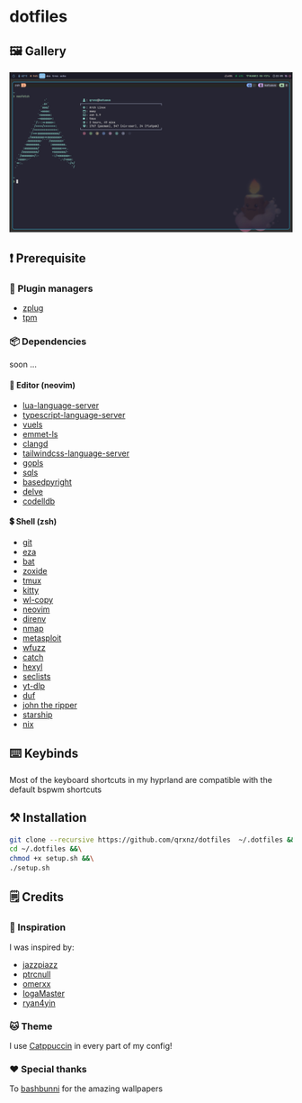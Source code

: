 # dotfiles

## 🖼️ Gallery

![screenshot](./.github/assets/img/screenshot.jpg)

## ❗ Prerequisite

### 🔌 Plugin managers
- [zplug](https://github.com/zplug/zplug)
- [tpm](https://github.com/tmux-plugins/tpm)

### 📦 Dependencies

soon ...

#### 📝 Editor (neovim)
- [lua-language-server](https://github.com/neovim/nvim-lspconfig/blob/master/doc/configs.md#lua_ls)
- [typescript-language-server](https://github.com/neovim/nvim-lspconfig/blob/master/doc/configs.md#ts_ls)
- [vuels](https://github.com/neovim/nvim-lspconfig/blob/master/doc/configs.md#vuels)
- [emmet-ls](https://github.com/aca/emmet-ls)
- [clangd](https://github.com/neovim/nvim-lspconfig/blob/master/doc/configs.md#clangd)
- [tailwindcss-language-server](https://github.com/neovim/nvim-lspconfig/blob/master/doc/configs.md#tailwindcss)
- [gopls](https://github.com/neovim/nvim-lspconfig/blob/master/doc/configs.md#gopls)
- [sqls](https://github.com/neovim/nvim-lspconfig/blob/master/doc/configs.md#sqls)
- [basedpyright](https://github.com/neovim/nvim-lspconfig/blob/master/doc/configs.md#basedpyright)
- [delve](https://github.com/mfussenegger/nvim-dap/wiki/Debug-Adapter-installation#go-using-delve-directly)
- [codelldb](https://github.com/mfussenegger/nvim-dap/wiki/C-C---Rust-(via--codelldb))

#### 💲 Shell (zsh)
- [git](https://git-scm.com/)
- [eza](https://github.com/eza-community/eza)
- [bat](https://github.com/sharkdp/bat)
- [zoxide](https://github.com/ajeetdsouza/zoxide)
- [tmux](https://github.com/tmux/tmux)
- [kitty](https://sw.kovidgoyal.net/kitty/)
- [wl-copy](https://github.com/bugaevc/wl-clipboard)
- [neovim](https://github.com/neovim)
- [direnv](https://direnv.net/)
- [nmap](https://nmap.org/)
- [metasploit](https://www.metasploit.com/)
- [wfuzz](https://github.com/xmendez/wfuzz)
- [catch](https://github.com/jazzpizazz/catch)
- [hexyl](https://github.com/sharkdp/hexyl)
- [seclists](https://github.com/danielmiessler/SecLists)
- [yt-dlp](https://github.com/yt-dlp/yt-dlp)
- [duf](https://github.com/muesli/duf)
- [john the ripper](https://www.openwall.com/john/)
- [starship](https://starship.rs/)
- [nix](https://nixos.org/download/)

## ⌨️ Keybinds
Most of the keyboard shortcuts in my hyprland are compatible with the default bspwm shortcuts

## ⚒️ Installation
```sh
git clone --recursive https://github.com/qrxnz/dotfiles  ~/.dotfiles &&\
cd ~/.dotfiles &&\
chmod +x setup.sh &&\
./setup.sh
```
## 🗒️ Credits

### 🎨 Inspiration

I was inspired by:
- [jazzpiazz](https://github.com/jazzpizazz/zsh-aliases)
- [ptrcnull](https://github.com/ptrcnull/dotfiles)
- [omerxx](https://github.com/omerxx/dotfiles)
- [IogaMaster](https://github.com/IogaMaster/neovim)
- [ryan4yin](https://github.com/ryan4yin/nix-config)

### 🐱 Theme
I use [Catppuccin](https://catppuccin.com/) in every part of my config!

### ❤️ Special thanks
To [bashbunni](https://github.com/bashbunni/wallpapers) for the amazing wallpapers
